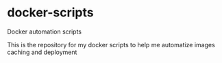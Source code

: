 # docker-scripts
Docker automation scripts

This is the repository for my docker scripts to
help me automatize images caching and deployment
